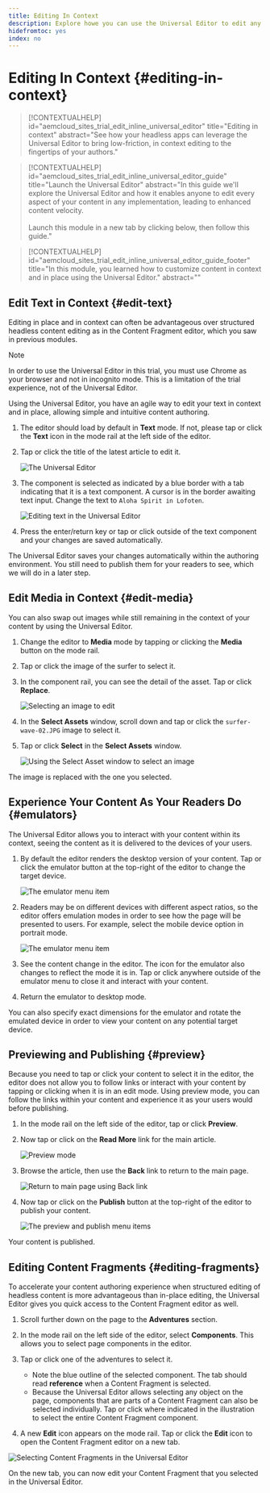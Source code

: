 ```yaml
---
title: Editing In Context
description: Explore howe you can use the Universal Editor to edit any aspect of your content in place and in context in any implementation.
hidefromtoc: yes
index: no
---
```


# Editing In Context {#editing-in-context}

>[!CONTEXTUALHELP]
>id="aemcloud_sites_trial_edit_inline_universal_editor"
>title="Editing in context"
>abstract="See how your headless apps can leverage the Universal Editor to bring low-friction, in context editing to the fingertips of your authors."

>[!CONTEXTUALHELP]
>id="aemcloud_sites_trial_edit_inline_universal_editor_guide"
>title="Launch the Universal Editor"
>abstract="In this guide we'll explore the Universal Editor and how it enables anyone to edit every aspect of your content in any implementation, leading to enhanced content velocity.<br><br>Launch this module in a new tab by clicking below, then follow this guide."

>[!CONTEXTUALHELP]
>id="aemcloud_sites_trial_edit_inline_universal_editor_guide_footer"
>title="In this module, you learned how to customize content in context and in place using the Universal Editor."
>abstract=""

## Edit Text in Context {#edit-text}

Editing in place and in context can often be advantageous over structured headless content editing as in the Content Fragment editor, which you saw in previous modules.

>[!NOTE]
>
>In order to use the Universal Editor in this trial, you must use Chrome as your browser and not in incognito mode. This is a limitation of the trial experience, not of the Universal Editor.

Using the Universal Editor, you have an agile way to edit your text in context and in place, allowing simple and intuitive content authoring.

1. The editor should load by default in **Text** mode. If not, please tap or click the **Text** icon in the mode rail at the left side of the editor.

1. Tap or click the title of the latest article to edit it.

   ![The Universal Editor](assets/do-not-localize/ue-text-mode.png)

1. The component is selected as indicated by a blue border with a tab indicating that it is a text component. A cursor is in the border awaiting text input. Change the text to `Aloha Spirit in Lofoten`.

   ![Editing text in the Universal Editor](assets/do-not-localize/ue-edit-text-2.png)

1. Press the enter/return key or tap or click outside of the text component and your changes are saved automatically.

The Universal Editor saves your changes automatically within the authoring environment. You still need to publish them for your readers to see, which we will do in a later step.

## Edit Media in Context {#edit-media}

You can also swap out images while still remaining in the context of your content by using the Universal Editor.

1. Change the editor to **Media** mode by tapping or clicking the **Media** button on the mode rail.

1. Tap or click the image of the surfer to select it.

1. In the component rail, you can see the detail of the asset. Tap or click **Replace**.

   ![Selecting an image to edit](assets/do-not-localize/ue-edit-media.png)

1. In the **Select Assets** window, scroll down and tap or click the `surfer-wave-02.JPG` image to select it.

1. Tap or click **Select** in the **Select Assets** window.

   ![Using the Select Asset window to select an image](assets/do-not-localize/ue-select-asset.png)

The image is replaced with the one you selected.

## Experience Your Content As Your Readers Do {#emulators}

The Universal Editor allows you to interact with your content within its context, seeing the content as it is delivered to the devices of your users.

1. By default the editor renders the desktop version of your content. Tap or click the emulator button at the top-right of the editor to change the target device.

   ![The emulator menu item](assets/do-not-localize/ue-emulator-1.png)

1. Readers may be on different devices with different aspect ratios, so the editor offers emulation modes in order to see how the page will be presented to users. For example, select the mobile device option in portrait mode.

   ![The emulator menu item](assets/do-not-localize/ue-emulator-3.png)

1. See the content change in the editor. The icon for the emulator also changes to reflect the mode it is in. Tap or click anywhere outside of the emulator menu to close it and interact with your content.

1. Return the emulator to desktop mode.

You can also specify exact dimensions for the emulator and rotate the emulated device in order to view your content on any potential target device.

## Previewing and Publishing {#preview}

Because you need to tap or click your content to select it in the editor, the editor does not allow you to follow links or interact with your content by tapping or clicking when it is in an edit mode. Using preview mode, you can follow the links within your content and experience it as your users would before publishing.

1. In the mode rail on the left side of the editor, tap or click **Preview**.

1. Now tap or click on the **Read More** link for the main article.

   ![Preview mode](assets/do-not-localize/ue-preview-publish-1.png)

1. Browse the article, then use the **Back** link to return to the main page.

   ![Return to main page using Back link](assets/do-not-localize/ue-preview-publish-3.png)

1. Now tap or click on the **Publish** button at the top-right of the editor to publish your content.

   ![The preview and publish menu items](assets/do-not-localize/ue-preview-publish-4.png)

Your content is published.

## Editing Content Fragments {#editing-fragments}

To accelerate your content authoring experience when structured editing of headless content is more advantageous than in-place editing, the Universal Editor gives you quick access to the Content Fragment editor as well.

1. Scroll further down on the page to the **Adventures** section.

1. In the mode rail on the left side of the editor, select **Components**. This allows you to select page components in the editor.

1. Tap or click one of the adventures to select it.

   * Note the blue outline of the selected component. The tab should read **reference** when a Content Fragment is selected.
   * Because the Universal Editor allows selecting any object on the page, components that are parts of a Content Fragment can also be selected individually. Tap or click where indicated in the illustration to select the entire Content Fragment component.

1.  A new **Edit** icon appears on the mode rail. Tap or click the **Edit** icon to open the Content Fragment editor on a new tab.

   ![Selecting Content Fragments in the Universal Editor](assets/do-not-localize/ue-content-fragments.png)

On the new tab, you can now edit your Content Fragment that you selected in the Universal Editor.
